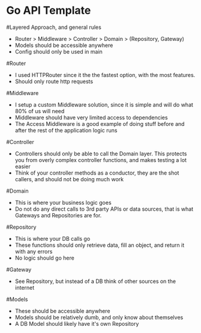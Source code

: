 # Go API Template

#Layered Approach, and general rules
* Router > Middleware > Controller > Domain > (Repository, Gateway)
* Models should be accessible anywhere
* Config should only be used in main

#Router
* I used HTTPRouter since it the the fastest option, with the most features.
* Should only route http requests

#Middleware
* I setup a custom Middleware solution, since it is simple and will do what 80% of us will need
* Middleware should have very limited access to dependencies
* The Access Middleware is a good example of doing stuff before and after the rest of the application logic runs

#Controller
* Controllers should only be able to call the Domain layer. This protects you from overly complex controller functions, and makes testing a lot easier
* Think of your controller methods as a conductor, they are the shot callers, and should not be doing much work

#Domain
* This is where your business logic goes
* Do not do any direct calls to 3rd party APIs or data sources, that is what Gateways and Repositories are for.

#Repository
* This is where your DB calls go
* These functions should only retrieve data, fill an object, and return it with any errors
* No logic should go here

#Gateway
* See Repository, but instead of a DB think of other sources on the internet

#Models
* These should be accessible anywhere
* Models should be relatively dumb, and only know about themselves
* A DB Model should likely have it's own Repository    